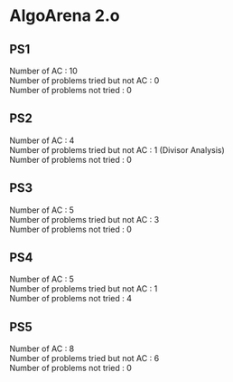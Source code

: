 
# AlgoArena 2.o

## PS1
Number of AC : 10  
Number of problems tried but not AC : 0  
Number of problems not tried : 0  
  
## PS2
Number of AC : 4  
Number of problems tried but not AC : 1 (Divisor Analysis)  
Number of problems not tried : 0  

## PS3
Number of AC : 5   
Number of problems tried but not AC : 3  
Number of problems not tried : 0  


## PS4
Number of AC : 5   
Number of problems tried but not AC : 1  
Number of problems not tried : 4  


## PS5
Number of AC : 8   
Number of problems tried but not AC : 6  
Number of problems not tried : 0  
